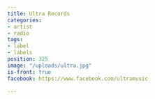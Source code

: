 ```yaml
---
title: Ultra Records
categories:
- artist
- radio
tags:
- label
- labels
position: 325
image: "/uploads/ultra.jpg"
is-front: true
facebook: https://www.facebook.com/ultramusic

---
```


